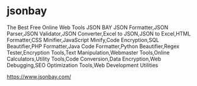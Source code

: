# jsonbay
The Best Free Online Web Tools JSON BAY
JSON Formatter,JSON Parser,JSON Validator,JSON Converter,Excel to JSON,JSON to Excel,HTML Formatter,CSS Minifier,JavaScript Minify,Code Encryption,SQL Beautifier,PHP Formatter,Java Code Formatter,Python Beautifier,Regex Tester,Encryption Tools,Text Manipulation,Webmaster Tools,Online Calculators,Utility Tools,Code Conversion,Data Encryption,Web Debugging,SEO Optimization Tools,Web Development Utilities

https://www.jsonbay.com/
